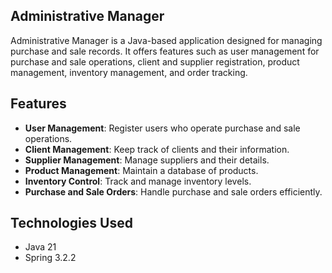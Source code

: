 ## Administrative Manager

Administrative Manager is a Java-based application designed for managing purchase and sale records. It offers features such as user management for purchase and sale operations, client and supplier registration, product management, inventory management, and order tracking.

## Features

- **User Management**: Register users who operate purchase and sale operations.
- **Client Management**: Keep track of clients and their information.
- **Supplier Management**: Manage suppliers and their details.
- **Product Management**: Maintain a database of products.
- **Inventory Control**: Track and manage inventory levels.
- **Purchase and Sale Orders**: Handle purchase and sale orders efficiently.

## Technologies Used

- Java 21
- Spring 3.2.2
